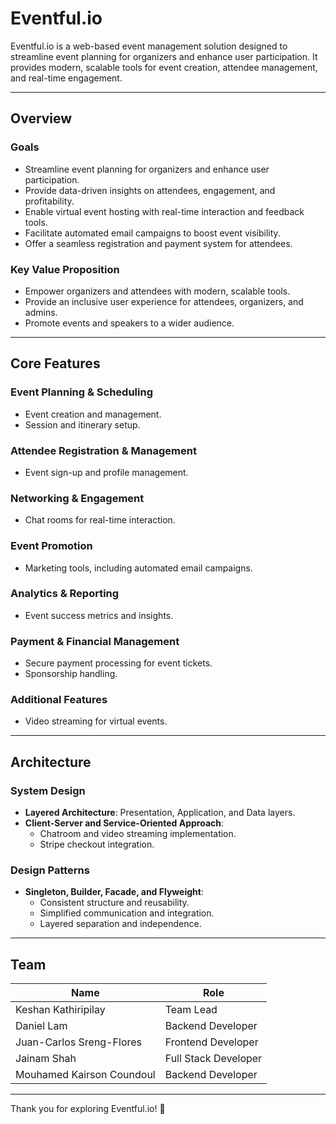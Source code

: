 # Eventful.io

Eventful.io is a web-based event management solution designed to streamline event planning for organizers and enhance user participation. It provides modern, scalable tools for event creation, attendee management, and real-time engagement.

---

## Overview

### Goals
- Streamline event planning for organizers and enhance user participation.
- Provide data-driven insights on attendees, engagement, and profitability.
- Enable virtual event hosting with real-time interaction and feedback tools.
- Facilitate automated email campaigns to boost event visibility.
- Offer a seamless registration and payment system for attendees.

### Key Value Proposition
- Empower organizers and attendees with modern, scalable tools.
- Provide an inclusive user experience for attendees, organizers, and admins.
- Promote events and speakers to a wider audience.

---

## Core Features

### Event Planning & Scheduling
- Event creation and management.
- Session and itinerary setup.

### Attendee Registration & Management
- Event sign-up and profile management.

### Networking & Engagement
- Chat rooms for real-time interaction.

### Event Promotion
- Marketing tools, including automated email campaigns.

### Analytics & Reporting
- Event success metrics and insights.

### Payment & Financial Management
- Secure payment processing for event tickets.
- Sponsorship handling.

### Additional Features
- Video streaming for virtual events.

---

## Architecture

### System Design
- **Layered Architecture**: Presentation, Application, and Data layers.
- **Client-Server and Service-Oriented Approach**:
  - Chatroom and video streaming implementation.
  - Stripe checkout integration.

### Design Patterns
- **Singleton, Builder, Facade, and Flyweight**:
  - Consistent structure and reusability.
  - Simplified communication and integration.
  - Layered separation and independence.

---

## Team

| Name                     | Role                  |
|--------------------------|-----------------------|
| Keshan Kathiripilay      | Team Lead            |
| Daniel Lam               | Backend Developer    |
| Juan-Carlos Sreng-Flores | Frontend Developer   |
| Jainam Shah              | Full Stack Developer |
| Mouhamed Kairson Coundoul| Backend Developer    |


---

Thank you for exploring Eventful.io! 🚀